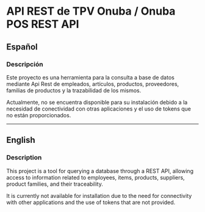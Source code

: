 # API REST de TPV Onuba / Onuba POS REST API

## Español

### Descripción
Este proyecto es una herramienta para la consulta a base de datos mediante Api Rest de empleados, artículos, productos, proveedores, familias de productos y la trazabilidad de los mismos.

Actualmente, no se encuentra disponible para su instalación debido a la necesidad de conectividad con otras aplicaciones y el uso de tokens que no están proporcionados.

-------------------------------------------------------------------------------------------------------------------------------------------------------------------------

## English

### Description
This project is a tool for querying a database through a REST API, allowing access to information related to employees, items, products, suppliers, product families, and their traceability.

It is currently not available for installation due to the need for connectivity with other applications and the use of tokens that are not provided.
